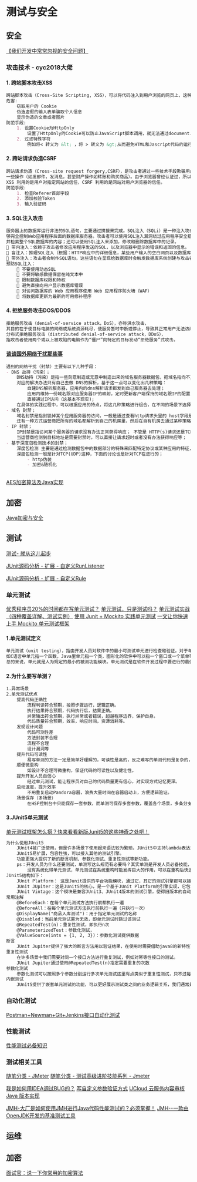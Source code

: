 # 测试与安全
## 安全
[【我们开发中常常忽视的安全问题】](https://www.cnblogs.com/jian0110/p/11125580.html)
### 攻击技术 - cyc2018大佬
#### 1. 跨站脚本攻击XSS
```markdown
跨站脚本攻击（Cross-Site Scripting, XSS），可以将代码注入到用户浏览的网页上，这种代码包括HTML和JavaScript。
危害:
    窃取用户的 Cookie
    伪造虚假的输入表单骗取个人信息
    显示伪造的文章或者图片
防范手段:
    1. 设置Cookie为HttpOnly
        设置了HttpOnly的Cookie可以防止JavaScript脚本调用，就无法通过document.cookie获取用户Cookie信息。
    2. 过滤特殊字符
        例如将< 转义为 &lt; ，将 > 转义为 &gt;从而避免HTML和Jascript代码的运行。
```
#### 2. 跨站请求伪造CSRF
```markdown
跨站请求伪造（Cross-site request forgery,CSRF），是攻击者通过一些技术手段欺骗用户的浏览器去访问一个自己曾经认证过的网站并执行
一些操作（如发邮件，发消息，甚至财产操作如转账和购买商品）。由于浏览器曾经认证过，所以被访问的网站会认为是真正的用户操作而去执行。
XSS 利用的是用户对指定网站的信任，CSRF 利用的是网站对用户浏览器的信任。
防范手段:    
    1. 检查Referer首部字段
    2. 添加校验Token
    3. 输入验证码
```
#### 3. SQL注入攻击
```markdown
服务器上的数据库运行非法的SQL语句，主要通过拼接来完成。SQL注入（SQLi）是一种注入攻击，它通过将任意SQL代码插入数据库查询，使攻击者能
够完全控制Web应用程序后面的数据库服务器。攻击者可以使用SQL注入漏洞绕过应用程序安全措施；可以绕过网页或Web应用程序的身份验证和授权，
并检索整个SQL数据库的内容；还可以使用SQL注入来添加，修改和删除数据库中的记录。
 带内注入：依赖于攻击者修改应用程序发送的SQL，以及浏览器中显示的错误和返回的信息。
 盲注入：推理SQL注入（根据：HTTP响应中的详细信息，某些用户输入的空白网页以及数据库响应某些用户输入需要多长时间）
 带外注入：攻击者会制作SQL语句，这些语句在呈现给数据库时会触发数据库系统创建与攻击者控制的外部服务器的连接。
预防SQL注入：
     不要使用动态SQL
     不要将敏感数据保留在纯文本中
     限制数据库权限和特权
     避免直接向用户显示数据库错误
     对访问数据库的 Web 应用程序使用 Web 应用程序防火墙（WAF）
     将数据库更新为最新的可用修补程序
```
#### 4. 拒绝服务攻击DOS/DDOS
```markdown
拒绝服务攻击（denial-of-service attack，DoS），亦称洪水攻击，
其目的在于使目标电脑的网络或系统资源耗尽，使服务暂时中断或停止，导致其正常用户无法访问。
分布式拒绝服务攻击（distributed denial-of-service attack，DDoS），
指攻击者使用两个或以上被攻陷的电脑作为“僵尸”向特定的目标发动“拒绝服务”式攻击。
```
#### [谈谈国外网络干扰那些事](https://www.cnblogs.com/WoodJim/p/9941583.html)
```markdown
遇到的网络干扰（封禁）主要有以下几种手段：
- DNS 劫持（污染）；
    DNS劫持（污染）是指一些刻意制造或无意中制造出来的域名服务器数据包，把域名指向不正确的IP地址（或运营商自己的IP地址),如把某应用的域名解析为:127.0.0.1的本地地址。
    对应的解决办法只有自己去做 DNS的解析，基于这一点可以变化出几种策略：
        自建DNS解析服务器，应用内的dns解析请求都发到自己服务器去处理；
        应用内维持一份域名跟对应服务器IP的映射，定时更新客户端保持的域名跟IP的配置；
        直接通过IP访问（这基本不现实);
    在具体的实践过程中，可以根据应用的特点，将这几种策略进行组合，在不同的场景下选择不同的策略，如发现服务器访问不了时，先采用配置里的Ip进行访问等等；
- 域名 封禁；
    域名封禁是指封锁掉某个应用服务器的访问，一般是通过查看http请求头里的 host字段是否是要封禁的域名； 
    还有一种方式运营商把所有的域名都解析到自己的机房里，然后在自有机房去通过某种策略来决定是否让这个请求继续
- IP 封禁；
    IP封禁是指访问某个服务器的请求没有办法正常获得响应； 不管是 HTTP(s)请求还是TCP(UDP)请求都需要有一个目标地址（IP），
    当运营商检测到目标地址是需要封禁时，可以直接让请求超时或者没有办法获得响应等；
- 基于深度包检测技术的封禁；
    深度包检测 主要是通过检测数据包中的数据部分的特殊来匹配特定协议或某种应用的特征，然后决定是否可以路由到其他地方，
    深度包检测一般是针对TCP(UDP)这种，下面的讨论也是针对TCP在进行的；
        - http伪装
        - 加密&随机化
        
```

[AES加密算法及Java实现](https://www.cnblogs.com/mx-lqk/p/10285379.html)

## 加密
[Java加密与安全](https://www.cnblogs.com/reminis/p/13264132.html)

## 测试
[测试- 就从这儿起步](https://www.cnblogs.com/gxunique/p/10983460.html)

[JUnit源码分析 - 扩展 - 自定义RunListener](https://www.cnblogs.com/coolstream/p/9756336.html)

[JUnit源码分析 - 扩展 - 自定义Rule](https://www.cnblogs.com/coolstream/p/9756334.html)

### 单元测试
[优秀程序员20%的时间都在写单元测试？](https://mp.weixin.qq.com/s?__biz=MzIxMjE5MTE1Nw==&mid=2653198886&idx=2&sn=25262040afc8fa3ac85d1525991e4a44&chksm=8c99e8fcbbee61ea98d52acc87981e3e0a7433a29351c599769f8b41c94843edd544ad67832a&mpshare=1&scene=23&srcid=#rd)
[单元测试，只是测试吗？](https://mp.weixin.qq.com/s?__biz=MzIzOTU0NTQ0MA==&mid=2247498692&idx=1&sn=8cb2e9009c1ec554608ffd27c02da74d&chksm=e92ac6cbde5d4fdd1a8a23d0223d84d6752efbd379d163ace1ffce0150e7989cb67d1f608045&mpshare=1&scene=23&srcid=08183PLhoVzIH29jhMvYeW9v&sharer_sharetime=1597712352333&sharer_shareid=d812adcc01829f0f7f8fb06aea118511#rd)
[单元测试实战（四种覆盖详解、测试实例）](https://www.cnblogs.com/csonezp/p/11757967.html) 
[使用 Junit + Mockito 实践单元测试](https://www.cnblogs.com/jmcui/p/12802099.html)
[一文让你快速上手 Mockito 单元测试框架](https://www.cnblogs.com/mghio/p/12996447.html)
#### 1.单元测试定义
```markdown
单元测试（unit testing），指由开发人员对软件中的最小可测试单元进行检查和验证。对于单元测试中单元的含义，一般来说，要根据实际情况去判定其具体含义，
如C语言中单元指一个函数，Java里单元指一个类，图形化的软件中可以指一个窗口或一个菜单等。
总的来说，单元就是人为规定的最小的被测功能模块。单元测试是在软件开发过程中要进行的最低级别的测试活动，软件的独立单元将在与程序的其他部分相隔离的情况下进行测试。
```
#### 2.为什么要写单测？
```markdown
1.异常场景
2.单元测试优点
    提高代码正确性
        流程判读符合预期，按照步骤运行，逻辑正确。
        执行结果符合预期，代码执行后，结果正确。
        异常输出符合预期，执行异常或者错误，超越程序边界，保护自身。
        代码质量符合预期，效率，响应时间，资源消耗等。
    发现设计问题
        代码可测性差
        方法封装不合理
        流程不合理
        设计漏洞等
    提升代码可读性
        易写单测的方法一定是简单好理解的，可读性是高的，反之难写的单测代码是复杂的，可读性差的。
    顺便微重构
        如设计不合理可微重构，保证代码的可读性以及健壮性。
    提升开发人员自信心
        经过单元测试，能让程序员对自己的代码质量更有信心，对实现方式记忆更深。
    启动速度，提升效率
        不用重复启动Pandora容器，浪费大量时间在容器启动上，方便逻辑验证。
    场景保存（多场景）
        在HSF控制台中只能保存一套参数，而单测可保存多套参数，覆盖各个场景，多条分支，就是一个个测试用例。
```
#### 3.JUnit5单元测试
[单元测试框架怎么搭？快来看看新版Junit5的这些神奇之处吧！](https://www.cnblogs.com/javazhiyin/p/13753042.html)
```markdown
为什么使用JUnit5
    JUnit4被广泛使用，但是许多场景下使用起来语法较为繁琐，JUnit5中支持lambda表达式，语法简单且代码不冗余。
    JUnit5易扩展，包容性强，可以接入其他的测试引擎。
    功能更强大提供了新的断言机制、参数化测试、重复性测试等新功能。
    ps：开发人员为什么还要测试，单测写这么规范有必要吗？其实单测是开发人员必备技能，只不过很多开发人员开发任务太重导致调试完就不管了，
        没有系统化得单元测试，单元测试在系统重构时能发挥巨大的作用，可以在重构后快速测试新的接口是否与重构前有出入。
JUnit5结构如下：
    JUnit Platform： 这是Junit提供的平台功能模块，通过它，其它的测试引擎都可以接入Junit实现接口和执行。
    JUnit JUpiter：这是JUnit5的核心，是一个基于JUnit Platform的引擎实现，它包含许多丰富的新特性来使得自动化测试更加方便和强大。
    JUnit Vintage：这个模块是兼容JUnit3、JUnit4版本的测试引擎，使得旧版本的自动化测试也可以在JUnit5下正常运行。
常用注解
    @BeforeEach：在每个单元测试方法执行前都执行一遍
    @BeforeAll：在每个单元测试方法执行前执行一遍（只执行一次）
    @DisplayName("商品入库测试")：用于指定单元测试的名称
    @Disabled：当前单元测试置为无效，即单元测试时跳过该测试
    @RepeatedTest(n)：重复性测试，即执行n次
    @ParameterizedTest：参数化测试，
    @ValueSource(ints = {1, 2, 3})：参数化测试提供数据
断言
    JUnit Jupiter提供了强大的断言方法用以验证结果，在使用时需要借助java8的新特性lambda表达式，均是来自org.junit.jupiter.api.Assertions包的static方法。
重复性测试
    在许多场景中我们需要对同一个接口方法进行重复测试，例如对幂等性接口的测试。
    JUnit Jupiter通过使用@RepeatedTest(n)指定需要重复的次数
参数化测试
    参数化测试可以按照多个参数分别运行多次单元测试这里有点类似于重复性测试，只不过每次运行传入的参数不用。需要使用到@ParameterizedTest，同时也需要@ValueSource提供一组数据，它支持八种基本类型以及String和自定义对象类型，使用极其方便。    
内嵌测试
    JUnit5提供了嵌套单元测试的功能，可以更好展示测试类之间的业务逻辑关系，我们通常是一个业务对应一个测试类，有业务关系的类其实可以写在一起。这样有利于进行测试。而且内联的写法可以大大减少不必要的类，精简项目，防止类爆炸等一系列问题。   
```
### 自动化测试
[Postman+Newman+Git+Jenkins接口自动化测试](https://www.cnblogs.com/wuweiblogs/p/13024263.html)
### 性能测试
[性能测试必备知识](https://www.cnblogs.com/poloyy/category/1806772.html)

### 测试相关工具
[随笔分类 - JMeter](https://www.cnblogs.com/du-hong/category/1149349.html)
[随笔分类 - 测试高级进阶技能系列 - Jmeter](https://www.cnblogs.com/poloyy/category/1746599.html)

[我是如何用IDEA调试BUG的？](https://www.cnblogs.com/coderxx/p/12597824.html)
[写自定义参数验证方式](https://www.cnblogs.com/wangrudong003/p/11966755.html)
[UCloud 云服务内容审核 Java 版本实现](https://www.cnblogs.com/smallSevens/p/11957664.html)

[JMH-大厂是如何使用JMH进行Java代码性能测试的？必须掌握！](https://www.cnblogs.com/niumoo/p/13557754.html)
[JMH--一款由OpenJDK开发的基准测试工具](https://www.cnblogs.com/ZhangZiSheng001/p/13581390.html)

## 运维

## 加密
[面试官：说一下你常用的加密算法](https://www.cnblogs.com/zhixie/p/13407823.html)